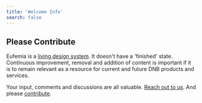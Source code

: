 ```yaml
---
title: 'Welcome Info'
search: false
---
```


## Please Contribute

Eufemia is a [living design system](/design-system/about/living-system). It doesn't have a 'finished' state. Continuous improvement, removal and addition of content is important if it is to remain relevant as a resource for current and future DNB products and services.

Your input, comments and discussions are all valuable. [Reach out to us](/design-system/contact). And please [contribute](/uilib/development).
